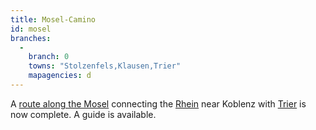 ```yaml
---
title: Mosel-Camino
id: mosel
branches:
  -
    branch: 0
    towns: "Stolzenfels,Klausen,Trier"
    mapagencies: d
---
```


A [route along the Mosel][0] connecting the [Rhein][1] near Koblenz with [Trier][2] is now complete. A guide is available.

[0]: http://www.mosel-camino.de/
[1]: rhein.html
[2]: trier.html